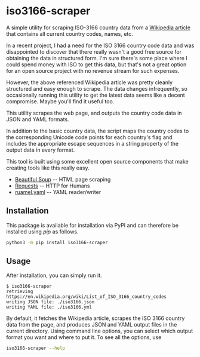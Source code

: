 iso3166-scraper
===============

A simple utility for scraping ISO-3166 country data from a [Wikipedia
article](https://en.wikipedia.org/wiki/List_of_ISO_3166_country_codes) that 
contains all current country codes, names, etc.

In a recent project, I had a need for the ISO 3166 country code data and was
disappointed to discover that there really wasn't a good free source for 
obtaining the data in structured form. I'm sure there's some place where I 
could spend money with ISO to get this data, but that's not a great option 
for an open source project with no revenue stream for such expenses.

However, the above referenced Wikipedia article was pretty cleanly structured 
and easy enough to scrape. The data changes infrequently, so occasionally 
running this utility to get the latest data seems like a decent compromise.
Maybe you'll find it useful too.

This utility scrapes the web page, and outputs the country code data in
JSON and YAML formats.

In addition to the basic country data, the script maps the country codes
to the corresponding Unicode code points for each country's flag and
includes the appropriate escape sequences in a string property of the
output data in every format.

This tool is built using some excellent open source components that make
creating tools like this really easy.

* [Beautiful Soup](https://www.crummy.com/software/BeautifulSoup/) -- HTML
  page scraping
* [Requests](https://requests.readthedocs.io/en/latest/) -- HTTP for Humans
* [ruamel.yaml](https://pypi.org/project/ruamel.yaml/) -- YAML reader/writer


Installation
------------

This package is available for installation via PyPI and can therefore be 
installed using *pip* as follows.

```bash
python3 -m pip install iso3166-scraper
```

Usage
-----

After installation, you can simply run it.

```
$ iso3166-scraper
retrieving https://en.wikipedia.org/wiki/List_of_ISO_3166_country_codes
writing JSON file: ./iso3166.json
writing YAML file: ./iso3166.yml
```

By default, it fetches the Wikipedia article, scrapes the ISO 3166 country
data from the page, and produces JSON and YAML output files in the current
directory. Using command line options, you can select which output format
you want and where to put it. To see all the options, use

```bash
iso3166-scraper --help
```

